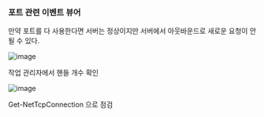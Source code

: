 ### 포트 관련 이벤트 뷰어

만약 포트를 다 사용한다면 서버는 정상이지만 서버에서 아웃바운드로 새로운 요청이 안될 수 있다.

![image](https://user-images.githubusercontent.com/38831314/135713675-017fe782-e16d-4e2f-9fdb-efca3954ec96.png)


작업 관리자에서 핸들 개수 확인

![image](https://user-images.githubusercontent.com/38831314/135713704-92297c49-0521-4611-a24e-f622b6f10f73.png)

Get-NetTcpConnection 으로 점검
